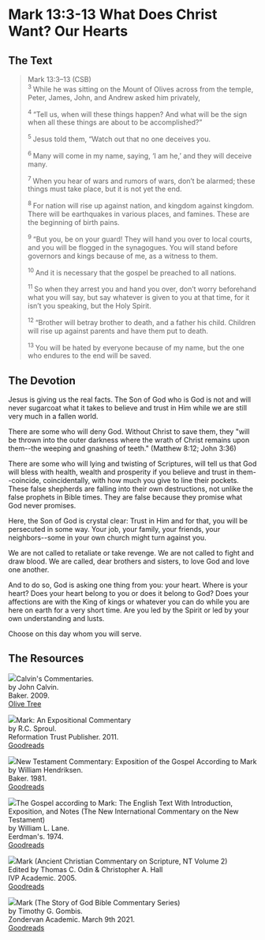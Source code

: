 # Mark 13:3-13 What Does Christ Want? Our Hearts

## The Text

>Mark 13:3–13 (CSB)  
><sup> 3 </sup> While he was sitting on the Mount of Olives across from the temple, Peter, James, John, and Andrew asked him privately, 
>
><sup> 4 </sup> “Tell us, when will these things happen? And what will be the sign when all these things are about to be accomplished?” 
>
><sup> 5 </sup> Jesus told them, “Watch out that no one deceives you. 
>
><sup> 6 </sup> Many will come in my name, saying, ‘I am he,’ and they will deceive many. 
>
><sup> 7 </sup> When you hear of wars and rumors of wars, don’t be alarmed; these things must take place, but it is not yet the end. 
>
><sup> 8 </sup> For nation will rise up against nation, and kingdom against kingdom. There will be earthquakes in various places, and famines. These are the beginning of birth pains. 
>
><sup> 9 </sup> “But you, be on your guard! They will hand you over to local courts, and you will be flogged in the synagogues. You will stand before governors and kings because of me, as a witness to them. 
>
><sup> 10 </sup> And it is necessary that the gospel be preached to all nations. 
>
><sup> 11 </sup> So when they arrest you and hand you over, don’t worry beforehand what you will say, but say whatever is given to you at that time, for it isn’t you speaking, but the Holy Spirit. 
>
><sup> 12 </sup> “Brother will betray brother to death, and a father his child. Children will rise up against parents and have them put to death. 
>
><sup> 13 </sup> You will be hated by everyone because of my name, but the one who endures to the end will be saved.

## The Devotion

Jesus is giving us the real facts. The Son of God who is God is not and will never sugarcoat what it takes to believe and trust in Him while we are still very much in a fallen world.

There are some who will deny God. Without Christ to save them, they "will be thrown into the outer darkness where the wrath of Christ remains upon them--the weeping and gnashing of teeth." (Matthew 8:12; John 3:36)

There are some who will lying and twisting of Scriptures, will tell us that God will bless with health, wealth and prosperity if you believe and trust in them--coincide, coincidentally, with how much you give to line their pockets. These false shepherds are falling into their own destructions, not unlike the false prophets in Bible times. They are false because they promise what God never promises.

Here, the Son of God is crystal clear: Trust in Him and for that, you will be persecuted in some way. Your job, your family, your friends, your neighbors--some in your own church might turn against you.

We are not called to retaliate or take revenge. We are not called to fight and draw blood. We are called, dear brothers and sisters, to love God and love one another.

And to do so, God is asking one thing from you: your heart. Where is your heart? Does your heart belong to you or does it belong to God? Does your affections are with the King of kings or whatever you can do while you are here on earth for a very short time. Are you led by the Spirit or led by your own understanding and lusts.

Choose on this day whom you will serve.

## The Resources

<p style="clear:both;">

<img src="/images/commentary-calvin-set-portrait.jpg">Calvin's Commentaries.  
by John Calvin.  
Baker. 2009.  
[Olive Tree](https://www.olivetree.com/store/product.php?productid=17517)

<p style="clear:both;">

<img src="/images/commentary-mark-sproul.jpg">Mark: An Expositional Commentary  
by R.C. Sproul.  
Reformation Trust Publisher. 2011.  
[Goodreads](https://www.goodreads.com/book/show/13329901-mark?ac=1&from_search=true&qid=AjPCOwNAXj&rank=1)

<p style="clear:both;">

<img src="/images/commentary-mark-hendriksen.jpg">New Testament Commentary: Exposition of the Gospel According to Mark  
by William Hendriksen.  
Baker. 1981.  
[Goodreads](https://www.goodreads.com/book/show/2365098.Mark)

<p style="clear:both;">

<img src="/images/commentary-mark-lane.jpg">The Gospel according to Mark: The English Text With Introduction, Exposition, and Notes (The New International Commentary on the New Testament)  
by William L. Lane.  
Eerdman's. 1974.  
[Goodreads](https://www.goodreads.com/book/show/978619.The_Gospel_of_Mark?from_search=true&from_srp=true&qid=UOUMUiJ7z4&rank=2)

<p style="clear:both;">

<img src="/images/commentary-mark-oden.jpg">Mark (Ancient Christian Commentary on Scripture, NT Volume 2)  
Edited by Thomas C. Odin & Christopher A. Hall  
IVP Academic. 2005.  
[Goodreads](https://www.goodreads.com/book/show/33015669-mark)

<p style="clear:both;">

<img src="/images/commentary-mark-gombis.jpg">Mark (The Story of God Bible Commentary Series)  
by Timothy G. Gombis.   
Zondervan Academic. March 9th 2021.  
[Goodreads](https://www.goodreads.com/book/show/54287613-mark)

<p style="clear:both;">
